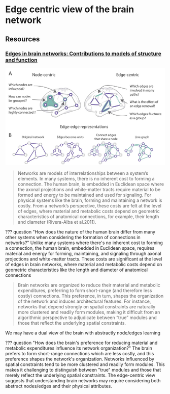 # Edge centric view of the brain network

## Resources
### [Edges in brain networks: Contributions to models of structure and function](https://direct.mit.edu/netn/article/6/1/1/106931/Edges-in-brain-networks-Contributions-to-models-of)

![](fig/edge_centric_0.png)

> Networks are models of interrelationships between a system’s elements. In many systems, there is no inherent cost to forming a connection. The human brain, is embedded in Euclidean space where the axonal projections and white-matter tracts require material to be formed and energy to be maintained and used for signaling. For physical systems like the brain, forming and maintaining a network is costly. From a network’s perspective, these costs are felt at the level of edges, where material and metabolic costs depend on geometric characteristics of anatomical connections, for example, their length and diameter (Rivera-Alba et al.2011).

??? question "How does the nature of the human brain differ from many other systems when considering the formation of connections in networks?"
    Unlike many systems where there's no inherent cost to forming a connection, the human brain, embedded in Euclidean space, requires material and energy for forming, maintaining, and signaling through axonal projections and white-matter tracts. These costs are significant at the level of edges in brain networks, where material and metabolic costs depend on geometric characteristics like the length and diameter of anatomical connections

> Brain networks are organized to reduce their material and metabolic expenditures, preferring to form short-range (and therefore less costly) connections. This preference, in turn, shapes the organization of the network and induces architectural features. For instance, networks that depend strongly on spatial constraints are naturally more clustered and readily form modules, making it difficult from an algorithmic perspective to adjudicate between “true” modules and those that reflect the underlying spatial constraints.

We may have a dual view of the brain with abstractly node/edges learning

??? question "How does the brain's preference for reducing material and metabolic expenditures influence its network organization?"
    The brain prefers to form short-range connections which are less costly, and this preference shapes the network's organization. Networks influenced by spatial constraints tend to be more clustered and readily form modules. This makes it challenging to distinguish between "true" modules and those that merely reflect the underlying spatial constraints. The edge-centric view suggests that understanding brain networks may require considering both abstract nodes/edges and their physical attributes.

